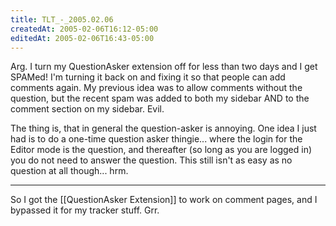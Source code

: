 ```yaml
---
title: TLT_-_2005.02.06
createdAt: 2005-02-06T16:12-05:00
editedAt: 2005-02-06T16:43-05:00
---
```


Arg. I turn my QuestionAsker extension off for less than two days and I get SPAMed! I'm turning it back on and fixing it so that people can add comments again. My previous idea was to allow comments without the question, but the recent spam was added to both my sidebar AND to the comment section on my sidebar. Evil.

The thing is, that in general the question-asker is annoying. One idea I just had is to do a one-time question asker thingie... where the login for the Editor mode is the question, and thereafter (so long as you are logged in) you do not need to answer the question. This still isn't as easy as no question at all though... hrm.

----

So I got the [[QuestionAsker Extension]] to work on comment pages, and I bypassed it for my tracker stuff. Grr.

